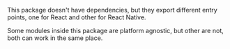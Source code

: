 This package doesn't have dependencies, but they export different entry points, one for React and other for React Native.

Some modules inside this package are platform agnostic, but other are not, both can work in the same place.
